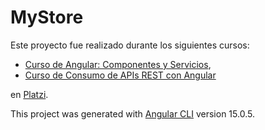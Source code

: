 # MyStore

Este proyecto fue realizado durante los siguientes cursos:
-  [Curso de Angular: Componentes y Servicios](https://platzi.com/cursos/angular-componentes/ "Curso de Angular: Componentes y Servicios"),
-  [Curso de Consumo de APIs REST con Angular](https://platzi.com/cursos/angular-apis/ "Curso de Consumo de APIs REST con Angular")
	
en [Platzi](https://platzi.com/ "Platzi").

This project was generated with [Angular CLI](https://github.com/angular/angular-cli) version 15.0.5.
